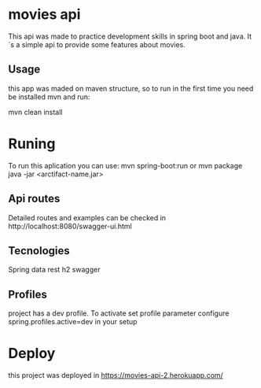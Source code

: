 # movies api

This api was made to practice development skills in spring boot and java.
It´s a simple api to provide some features about movies.

## Usage

this app was maded on maven structure, so to run in the first time you need be installed mvn and run:

mvn clean install

# Runing
To run this aplication you can use:
mvn spring-boot:run
or
mvn package
java -jar <arctifact-name.jar>

## Api routes
Detailed routes and examples can be checked in http://localhost:8080/swagger-ui.html
 
## Tecnologies
Spring data rest
h2
swagger

## Profiles
project has a dev profile. To activate set profile parameter configure spring.profiles.active=dev in your setup

# Deploy
this project was deployed in https://movies-api-2.herokuapp.com/



